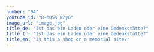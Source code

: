 ```yaml
---
number: "04"
youtube_id: "8-hQ5s_NZy0"
image_url: "image.jpg"
title_de: "Ist das ein Laden oder eine Gedenkstätte?"
title_tr: "Ist das ein Laden oder eine Gedenkstätte?"
title_en: "Is this a shop or a memorial site?"
---
```

